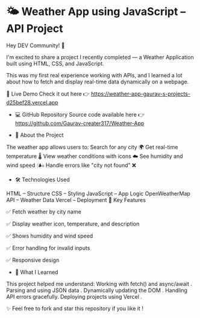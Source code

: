 # 🌤️ Weather App using JavaScript – API Project
Hey DEV Community! 👋

I'm excited to share a project I recently completed — a Weather Application built using HTML, CSS, and JavaScript.

This was my first real experience working with APIs, and I learned a lot about how to fetch and display real-time data dynamically on a webpage.

🔗 Live Demo
Check it out here 👉 https://weather-app-gaurav-s-projects-d25bef28.vercel.app

- 💻 GitHub Repository
Source code available here 👉 https://github.com/Gaurav-creater317/Weather-App

- 🚀 About the Project

The weather app allows users to:
Search for any city 🌍
Get real-time temperature 🌡️
View weather conditions with icons ☁️
See humidity and wind speed 💧🌬️
Handle errors like "city not found" ❌
- 🛠️ Technologies Used

HTML – Structure
CSS – Styling
JavaScript – App Logic
OpenWeatherMap API – Weather Data
Vercel – Deployment
🧪 Key Features

✅ Fetch weather by city name

✅ Display weather icon, temperature, and description

✅ Shows humidity and wind speed

✅ Error handling for invalid inputs

✅ Responsive design

- 🧠 What I Learned

This project helped me understand:
Working with fetch() and async/await .
Parsing and using JSON data .
Dynamically updating the DOM .
Handling API errors gracefully.
Deploying projects using Vercel .

✨ Feel free to fork and star this repository if you like it !

